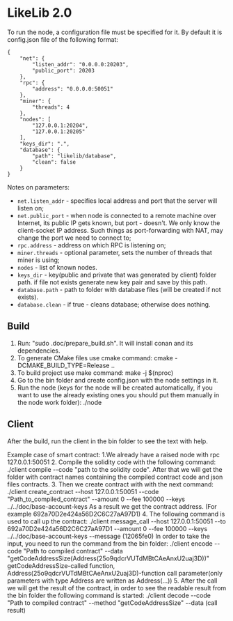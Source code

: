 # LikeLib 2.0

To run the node, a configuration file must be specified for it.
By default it is config.json file of the following format:

```
{
    "net": {
        "listen_addr": "0.0.0.0:20203",
        "public_port": 20203
    },
    "rpc": {
        "address": "0.0.0.0:50051"
    },
    "miner": {
        "threads": 4
    },
    "nodes": [
        "127.0.0.1:20204",
        "127.0.0.1:20205"
    ],
    "keys_dir": ".",
    "database": {
        "path": "likelib/database",
        "clean": false
    }
}
```

Notes on parameters:
* `net.listen_addr` - specifies local address and port that the server will listen on;
* `net.public_port` - when node is connected to a remote machine over Internet, its 
public IP gets known, but port - doesn't. We only know the client-socket IP address.
Such things as port-forwarding with NAT, may change the port we need to connect to;
* `rpc.address` - address on which RPC is listening on;
* `miner.threads` - optional parameter, sets the number of threads that miner is using;
* `nodes` - list of known nodes.
* `keys_dir` - key(public and private that was generated by client) folder path. 
if file not exists generate new key pair and save by this path.
* `database.path` - path to folder with database files (will be created if not exists).
* `database.clean` - if true - cleans database; otherwise does nothing.


## Build
1. Run: "sudo .doc/prepare_build.sh". It will install conan and its dependencies.
2. To generate CMake files use cmake command: cmake -DCMAKE_BUILD_TYPE=Release ..
3. To build project use make command: make -j $(nproc)
4. Go to the bin folder and create config.json with the node settings in it.
5. Run the node (keys for the node will be created automatically, if you want to use the already existing ones
you should put them manually in the node work folder): ./node

## Client 
After the build, run the client in the bin folder to see the text with help.

Example case of smart contract:
1.We already have a raised node with rpc 127.0.0.1:50051
2. Compile the solidity code with the following command: 
./client compile --code "path to the solidity code".
After that we will get the folder with contract names containing the compiled contract code and json files contracts.
3. Then we create contract with with the next command:
./client create_contract --host 127.0.0.1:50051 --code "Path_to_compiled_contract" --amount 0 --fee 100000 --keys ../../doc/base-account-keys
As a result we get the contract address. (For example 692a70D2e424a56D2C6C27aA97D1)
4. The following command is used to call up the contract:
./client message_call --host 127.0.0.1:50051 --to 692a70D2e424a56D2C6C27aA97D1 --amount 0 --fee 100000 --keys ../../doc/base-account-keys --message (12065fe0)
In order to take the input, you need to run the command from the bin folder:
./client encode --code "Path to compiled contract" --data "getCodeAddressSize(Address(25o9qdcrVUTdMBtCAeAnxU2uaj3D))"
getCodeAddressSize-called function, Address(25o9qdcrVUTdMBtCAeAnxU2uaj3D)-function call parameter(only parameters with type Address are written as Address(...))
5. After the call we will get the result of the contract, in order to see the readable result from the bin folder the following command is started:
./client decode --code "Path to compiled contract" --method "getCodeAddressSize" --data (call result)

